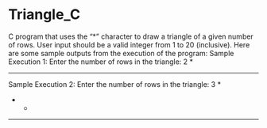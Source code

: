 # Triangle_C
C program that uses the “*” character to draw a triangle of a given number of rows. User input should be a valid integer from 1 to 20 (inclusive).
Here are some sample outputs from the execution of the program: 
Sample Execution 1:
Enter the number of rows in the triangle: 2 
 * 
***

Sample Execution 2:
Enter the number of rows in the triangle: 3 
  * 
 * * 
*****
